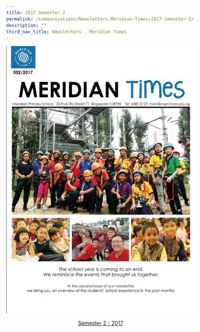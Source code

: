 ```yaml
---
title: 2017 Semester 2
permalink: /communications/Newsletters-Meridian-Times/2017-semseter-2/
description: ""
third_nav_title: Newsletters   Meridian Times
---
```


![](/images/Communication/Sem2_2017-Newsletter.png)

<center><a href = "/files/Communications/Meridian%20Newsletters/2017Sem2_Newsletter.pdf"> Semester 2 - 2017</a></center>
